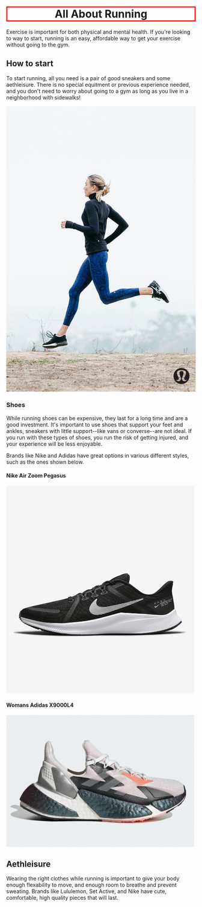 <!DOCTYPE html>
<html>
<head>
<h1 style="border:3px; border-style:solid; border-color:#FF0000" h1 align="center"> All About Running</h1> </center>
<p>Exercise is important for both physical and mental health. If you're looking to way to start, running is an easy, affordable way to get your exercise without going to the gym.</p>
  </head>
<body>
    <link rel= "stylesheet" href= "style.css">
  <h2>How to start</h2>
    <p>To start running, all you need is a pair of good sneakers and some aethleisure. There is no special equitment or previous experience needed, and you don't need to worry about going to a gym as long as you live in a neighborhood with sidewalks!</p>
  <img src="a45dc13401cc72f663cb482eb30e3bc2.jpg" alt="girl running"> <!--picture of someone running-->

  <h3>Shoes</h3>
  <p> While running shoes can be expensive, they last for a long time and are a good investment. It's important to use shoes that support your feet and ankles, sneakers with little support--like vans or converse--are not ideal. If you run with these types of shoes, you run the risk of getting injured, and your experience will be less enjoyable.

  Brands like Nike and Adidas have great options in various different styles, such as the ones shown below. <p>

  <h4>Nike Air Zoom Pegasus</h4>
  <img src="quest-4-mens-road-running-shoes-8k2ngj.png.jpeg" width="500" height="550" img alt="mens running shoes">
  <h4>Womans Adidas X9000L4</h4>
  <img src="X9000LR-feature-2.png.webp" width="500" height="350">
  <h2>Aethleisure</h2>
<p>Wearing the right clothes while running is important to give your body enough flexability to move, and enough room to breathe and prevent sweating. Brands like Lululemon, Set Active, and Nike have cute, comfortable, high quality pieces that will last. </p>
</body>
</html>

